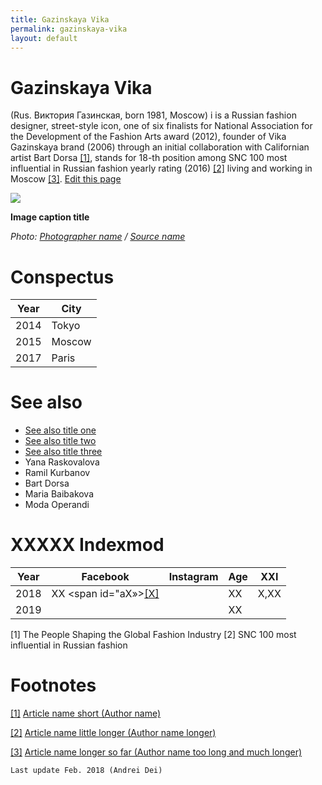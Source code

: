 ```yaml
---
title: Gazinskaya Vika
permalink: gazinskaya-vika
layout: default
---
```




# Gazinskaya Vika


(Rus. Виктория Газинская, born 1981, Moscow) i is a Russian fashion designer, street-style icon, one of six finalists for National Association for the Development of the Fashion Arts award (2012), founder of Vika Gazinskaya brand (2006) through an initial collaboration with Californian artist Bart Dorsa <span id="a1">[\[1\]](#f1)</span>, stands for 18-th position among SNC 100 most influential in Russian fashion yearly rating (2016) <span id="a2">[\[2\]](#f2)</span>  living and working in Moscow <span id="a3">[\[3\]](#f3)</span>. [Edit this page](http://prose.io/#indexmod/encyclopedia/edit/master/gazinskaya-vika.md)

![](/encyclopedia/images/image-name.jpg)

**Image caption title**

*Photo: [Photographer name](/photographer-name-page) / [Source name](/source-name-page)*

# Conspectus

|Year|City|
|----|-----|
|2014|Tokyo|
|2015|Moscow|
|2017|Paris|

# See also

+ [See also title one](page-template)
+ [See also title two](page-template)
+ [See also title three](page-template)
+ Yana Raskovalova
+ Ramil Kurbanov
+ Bart Dorsa
+ Maria Baibakova
+ Moda Operandi

# ХХХХХ Indexmod

|Year|Facebook|Instagram|Age|ХХI|
|-|-|-|-|-|
|2018|ХХ <span id="aХ»>[\[Х\]](#fХ)</span>||ХХ|Х,ХХ|
|2019|||ХХ||

[1] The People Shaping the Global Fashion Industry [2] SNC 100 most influential in Russian fashion

# Footnotes

[[1]](#a1) <span id="f1"></span> [Article name short (Author name)](http://example.net/article)

[[2]](#a2) <span id="f2"></span> [Article name little longer (Author name longer)](http://example.net/article)

[[3]](#a3) <span id="f3"></span> [Article name longer so far (Author name too long and much longer)](http://example.net/article)

`Last update Feb. 2018 (Andrei Dei)`
